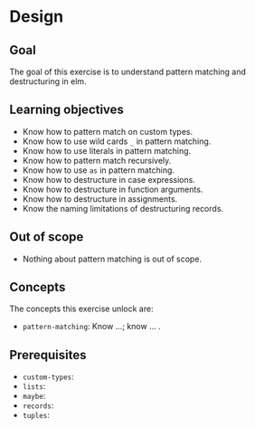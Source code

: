 # Design

## Goal

The goal of this exercise is to understand pattern matching and destructuring in elm.

## Learning objectives

- Know how to pattern match on custom types.
- Know how to use wild cards `_` in pattern matching.
- Know how to use literals in pattern matching.
- Know how to pattern match recursively.
- Know how to use `as` in pattern matching.
- Know how to destructure in case expressions.
- Know how to destructure in function arguments.
- Know how to destructure in assignments.
- Know the naming limitations of destructuring records.

## Out of scope

- Nothing about pattern matching is out of scope.

## Concepts

The concepts this exercise unlock are:

- `pattern-matching`: Know ...; know ... .

## Prerequisites

- `custom-types`:
- `lists`:
- `maybe`:
- `records`:
- `tuples`:
